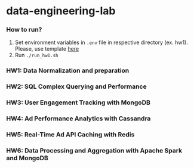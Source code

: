# data-engineering-lab

### How to run?
1. Set environment variables in `.env` file in respective directory (ex. hw1). Please, use template [here](hw1/.env.template)
2. Run `./run_hw1.sh`

### HW1: Data Normalization and preparation

### HW2: SQL Complex Querying and Performance

### HW3:  User Engagement Tracking with MongoDB

### HW4: Ad Performance Analytics with Cassandra

### HW5: Real-Time Ad API Caching with Redis

### HW6: Data Processing and Aggregation with Apache Spark and MongoDB
